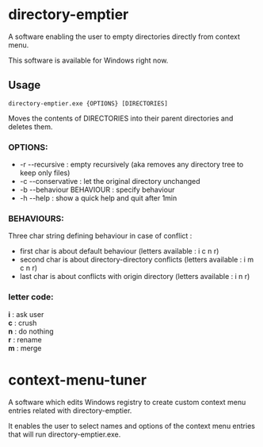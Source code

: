 # directory-emptier
A software enabling the user to empty directories directly from context menu.

This software is available for Windows right now.

## Usage

```
directory-emptier.exe {OPTIONS} [DIRECTORIES]
```
Moves the contents of DIRECTORIES into their parent directories and deletes them.

### OPTIONS:
* -r --recursive : empty recursively (aka removes any directory tree to keep only files)
* -c --conservative : let the original directory unchanged
* -b --behaviour BEHAVIOUR : specify behaviour
* -h --help : show a quick help and quit after 1min
### BEHAVIOURS:
Three char string defining behaviour in case of conflict :
* first char is about default behaviour (letters available : i c n r)
* second char is about directory-directory conflicts (letters available : i m c n r)
* last char is about conflicts with origin directory (letters available : i n r)
### letter code:
**i** : ask user  
**c** : crush  
**n** : do nothing  
**r** : rename  
**m** : merge  

# context-menu-tuner

A software which edits Windows registry to create custom context menu entries related with directory-emptier.

It enables the user to select names and options of the context menu entries that will run directory-emptier.exe.
